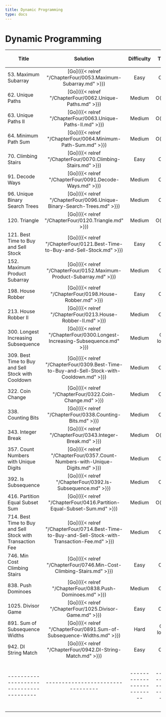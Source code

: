 ```yaml
---
title: Dynamic Programming
type: docs
---
```


# Dynamic Programming

| Title | Solution | Difficulty | Time | Space |收藏| 
| ----- | :--------: | :----------: | :----: | :-----: | :-----: |
|53. Maximum Subarray| [Go]({{< relref "/ChapterFour/0053.Maximum-Subarray.md" >}})| Easy | O(n)| O(n)||
|62. Unique Paths | [Go]({{< relref "/ChapterFour/0062.Unique-Paths.md" >}})| Medium | O(n^2)| O(n^2)||
|63. Unique Paths II | [Go]({{< relref "/ChapterFour/0063.Unique-Paths-II.md" >}})| Medium | O(n^2)| O(n^2)||
|64. Minimum Path Sum | [Go]({{< relref "/ChapterFour/0064.Minimum-Path-Sum.md" >}})| Medium | O(n^2)| O(n^2)||
|70. Climbing Stairs | [Go]({{< relref "/ChapterFour/0070.Climbing-Stairs.md" >}})| Easy | O(n)| O(n)||
|91. Decode Ways | [Go]({{< relref "/ChapterFour/0091.Decode-Ways.md" >}})| Medium | O(n)| O(n)||
|96. Unique Binary Search Trees | [Go]({{< relref "/ChapterFour/0096.Unique-Binary-Search-Trees.md" >}})| Medium | O(n)| O(n)||
|120. Triangle | [Go]({{< relref "/ChapterFour/0120.Triangle.md" >}})| Medium | O(n^2)| O(n)||
|121. Best Time to Buy and Sell Stock | [Go]({{< relref "/ChapterFour/0121.Best-Time-to-Buy-and-Sell-Stock.md" >}})| Easy | O(n)| O(1)||
|152. Maximum Product Subarray | [Go]({{< relref "/ChapterFour/0152.Maximum-Product-Subarray.md" >}})| Medium | O(n)| O(1)||
|198. House Robber | [Go]({{< relref "/ChapterFour/0198.House-Robber.md" >}})| Easy | O(n)| O(n)||
|213. House Robber II | [Go]({{< relref "/ChapterFour/0213.House-Robber-II.md" >}})| Medium | O(n)| O(n)||
|300. Longest Increasing Subsequence | [Go]({{< relref "/ChapterFour/0300.Longest-Increasing-Subsequence.md" >}})| Medium | O(n log n)| O(n)||
|309. Best Time to Buy and Sell Stock with Cooldown | [Go]({{< relref "/ChapterFour/0309.Best-Time-to-Buy-and-Sell-Stock-with-Cooldown.md" >}})| Medium | O(n)| O(n)||
|322. Coin Change | [Go]({{< relref "/ChapterFour/0322.Coin-Change.md" >}})| Medium | O(n)| O(n)||
|338. Counting Bits | [Go]({{< relref "/ChapterFour/0338.Counting-Bits.md" >}})| Medium | O(n)| O(n)||
|343. Integer Break | [Go]({{< relref "/ChapterFour/0343.Integer-Break.md" >}})| Medium | O(n^2)| O(n)||
|357. Count Numbers with Unique Digits | [Go]({{< relref "/ChapterFour/0357.Count-Numbers-with-Unique-Digits.md" >}})| Medium | O(1)| O(1)||
|392. Is Subsequence  | [Go]({{< relref "/ChapterFour/0392.Is-Subsequence.md" >}})| Medium | O(n)| O(1)||
|416. Partition Equal Subset Sum  | [Go]({{< relref "/ChapterFour/0416.Partition-Equal-Subset-Sum.md" >}})| Medium | O(n^2)| O(n)||
|714. Best Time to Buy and Sell Stock with Transaction Fee | [Go]({{< relref "/ChapterFour/0714.Best-Time-to-Buy-and-Sell-Stock-with-Transaction-Fee.md" >}})| Medium | O(n)| O(1)||
|746. Min Cost Climbing Stairs | [Go]({{< relref "/ChapterFour/0746.Min-Cost-Climbing-Stairs.md" >}})| Easy | O(n)| O(1)||
|838. Push Dominoes | [Go]({{< relref "/ChapterFour/0838.Push-Dominoes.md" >}})| Medium | O(n)| O(n)||
|1025. Divisor Game | [Go]({{< relref "/ChapterFour/1025.Divisor-Game.md" >}})| Easy | O(1)| O(1)||
|891. Sum of Subsequence Widths | [Go]({{< relref "/ChapterFour/0891.Sum-of-Subsequence-Widths.md" >}})| Hard | O(n log n)| O(1)||
|942. DI String Match | [Go]({{< relref "/ChapterFour/0942.DI-String-Match.md" >}})| Easy | O(n)| O(1)||
|---------------------------------------|---------------------------------|--------------------------|-----------------------|-----------|--------|
